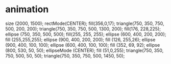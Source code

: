 # animation
size (2000, 1500);
rectMode(CENTER);
fill(356,0,17);
triangle(750, 350, 750, 500, 200, 200);
triangle(750, 350, 750, 500, 1300, 200);
fill(176, 228,225);
ellipse (750, 350, 500, 500);
fill(255, 255, 255);
ellipse (600, 400, 200, 200);
fill (255,255,255);
ellipse (900, 400, 200, 200);
fill (126, 255,26);
ellipse (900, 400, 100, 100);
ellipse (600, 400, 100, 100);
fill (352, 69, 92);
ellipse (800, 530, 50, 50);
ellipseMode (CENTER);
fill (51,0,255);
triangle(750, 350, 750, 500, 50, 50);
triangle(750, 350, 750, 500, 1450, 50);
